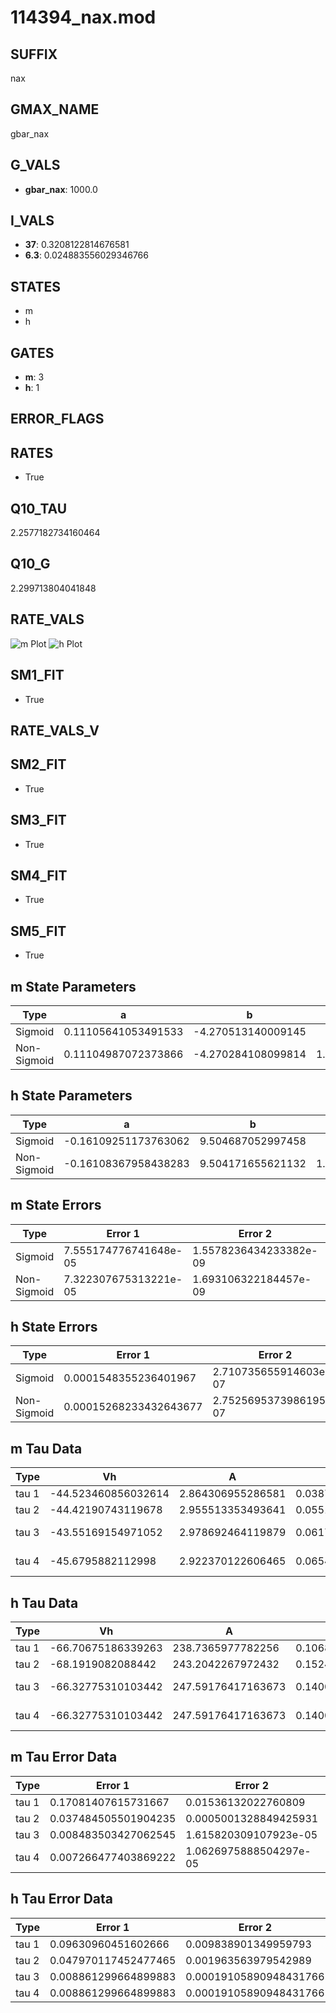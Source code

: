 # 114394_nax.mod

## SUFFIX

nax

## GMAX_NAME

gbar_nax

## G_VALS

- **gbar_nax**: 1000.0

## I_VALS

- **37**: 0.3208122814676581
- **6.3**: 0.024883556029346766

## STATES

- m
- h

## GATES

- **m**: 3
- **h**: 1

## ERROR_FLAGS


## RATES

- True

## Q10_TAU

2.2577182734160464

## Q10_G

2.299713804041848

## RATE_VALS

![m Plot](/Users/pbozelos/Dropbox/icg-Chai-Panos/supermodels/output_markdown_files/Na/114394_nax.mod/images/m.png)
![h Plot](/Users/pbozelos/Dropbox/icg-Chai-Panos/supermodels/output_markdown_files/Na/114394_nax.mod/images/h.png)

## SM1_FIT

- True

## RATE_VALS_V

## SM2_FIT

- True

## SM3_FIT

- True

## SM4_FIT

- True

## SM5_FIT

- True

## m State Parameters

| Type | a | b | c | d |
| --- | --- | --- | --- | --- |
| Sigmoid | 0.11105641053491533 | -4.270513140009145 |
| Non-Sigmoid | 0.11104987072373866 | -4.270284108099814 | 1.0000271580850677 | -1.7411516109014975e-05 |

## h State Parameters

| Type | a | b | c | d |
| --- | --- | --- | --- | --- |
| Sigmoid | -0.16109251173763062 | 9.504687052997458 |
| Non-Sigmoid | -0.16108367958438283 | 9.504171655621132 | 1.0000260798395761 | -1.181910280104047e-05 |

## m State Errors

| Type | Error 1 | Error 2 | Error 3 |
| --- | --- | --- | --- |
| Sigmoid | 7.555174776741648e-05 | 1.5578236434233382e-09 | 4.300095537695633e-05 |
| Non-Sigmoid | 7.322307675313221e-05 | 1.693106322184457e-09 | 4.167557136756039e-05 |

## h State Errors

| Type | Error 1 | Error 2 | Error 3 |
| --- | --- | --- | --- |
| Sigmoid | 0.0001548355236401967 | 2.710735655914603e-07 | 0.00012919165360361079 |
| Non-Sigmoid | 0.00015268233432643677 | 2.7525695373986195e-07 | 0.00012739507565155968 |

## m Tau Data

| Type | Vh | A | b1 | b2 | c1 | c2 | d1 | d2 | e1 | e2 |
| --- | --- | --- | --- | --- | --- | --- | --- | --- | --- | --- |
| tau 1 | -44.523460856032614 | 2.864306955286581 | 0.038783766454389516 | 0.03248532576438684 |
| tau 2 | -44.42190743119678 | 2.955513353493641 | 0.05510707439377358 | 0.00044103537899965023 | 0.04248817574247046 | -0.0001680371488299981 |
| tau 3 | -43.55169154971052 | 2.978692464119879 | 0.06176361044104776 | 0.0008378355772896122 | 5.407086240108995e-06 | 0.048871767960055885 | -0.0003308019928952912 | 9.041695574921192e-07 |
| tau 4 | -45.6795882112998 | 2.922370122606465 | 0.06546640527820728 | 0.0011100915122324094 | 1.3138411467300516e-05 | 7.221618167884371e-08 | 0.044463804868044646 | -0.00024512818544511754 | 3.3450750947899164e-07 | 1.1887480525999846e-09 |

## h Tau Data

| Type | Vh | A | b1 | b2 | c1 | c2 | d1 | d2 | e1 | e2 |
| --- | --- | --- | --- | --- | --- | --- | --- | --- | --- | --- |
| tau 1 | -66.70675186339263 | 238.7365977782256 | 0.10687927123382908 | 0.11298844555382581 |
| tau 2 | -68.1919082088442 | 243.2042267972432 | 0.15244536968083205 | 0.0023042480697457865 | 0.11556214709397154 | -0.0005388504904294332 |
| tau 3 | -66.32775310103442 | 247.59176417163673 | 0.14006915466337416 | 0.002568919786362972 | 2.2274750200888438e-05 | 0.14875532412114628 | -0.0017452986289184919 | 7.165597760097212e-06 |
| tau 4 | -66.32775310103442 | 247.59176417163673 | 0.14006915466337416 | 0.002568919786362972 | 2.2274750200888438e-05 | 0.0 | 0.14875532412114628 | -0.0017452986289184919 | 7.165597760097212e-06 | 0.0 |

## m Tau Error Data

| Type | Error 1 | Error 2 | Error 3 |
| --- | --- | --- | --- |
| tau 1 | 0.17081407615731667 | 0.01536132022760809 | 0.06900389482124666 |
| tau 2 | 0.037484505501904235 | 0.0005001328849425931 | 0.015142644758957985 |
| tau 3 | 0.008483503427062545 | 1.615820309107923e-05 | 0.0034270874588670976 |
| tau 4 | 0.007266477403869222 | 1.0626975888504297e-05 | 0.00293544451240519 |

## h Tau Error Data

| Type | Error 1 | Error 2 | Error 3 |
| --- | --- | --- | --- |
| tau 1 | 0.09630960451602666 | 0.009838901349959793 | 0.07638315522792787 |
| tau 2 | 0.047970117452477465 | 0.001963563979542989 | 0.0380451040795706 |
| tau 3 | 0.008861299664899883 | 0.00019105890948431766 | 0.007027897489835494 |
| tau 4 | 0.008861299664899883 | 0.00019105890948431766 | 0.007027897489835494 |

